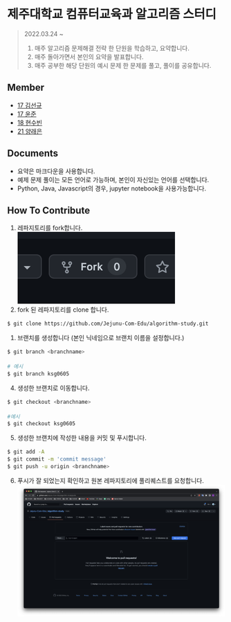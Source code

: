 # 제주대학교 컴퓨터교육과 알고리즘 스터디

> 2022.03.24 ~
>
> 1. 매주 알고리즘 문제해결 전략 한 단원을 학습하고, 요약합니다.
> 2. 매주 돌아가면서 본인의 요약을 발표합니다.
> 3. 매주 공부한 해당 단원의 예시 문제 한 문제를 풀고, 풀이를 공유합니다.

## Member

- [17 김선규](https://github.com/ksg0605)
- [17 윤준](https://github.com/jjuny4720)
- [18 현수빈](https://github.com/Subinhyun)
- [21 양래은](https://github.com/didfodms)

## Documents

- 요약은 마크다운을 사용합니다.
- 예제 문제 풀이는 모든 언어로 가능하며, 본인이 자신있는 언어를 선택합니다.
- Python, Java, Javascript의 경우, jupyter notebook을 사용가능합니다.

## How To Contribute

1. 레파지토리를 fork합니다.
   ![fork](img/스크린샷%202022-03-29%20오후%201.57.01.png)
2. fork 된 레파지토리를 clone 합니다.

```bash
$ git clone https://github.com/Jejunu-Com-Edu/algorithm-study.git
```

1. 브랜치를 생성합니다 (본인 닉네임으로 브랜치 이름을 설정합니다.)

```bash
$ git branch <branchname>

# 예시
$ git branch ksg0605
```

4. 생성한 브랜치로 이동합니다.

```bash
$ git checkout <branchname>

#예시
$ git checkout ksg0605
```

5. 생성한 브랜치에 작성한 내용을 커밋 및 푸시합니다.

```bash
$ git add -A
$ git commit -m 'commit message'
$ git push -u origin <branchname>
```

6. 푸시가 잘 되었는지 확인하고 원본 레파지토리에 풀리퀘스트를 요청합니다.
   ![pullrequest](img/스크린샷%202022-03-29%20오후%202.12.33.png)
